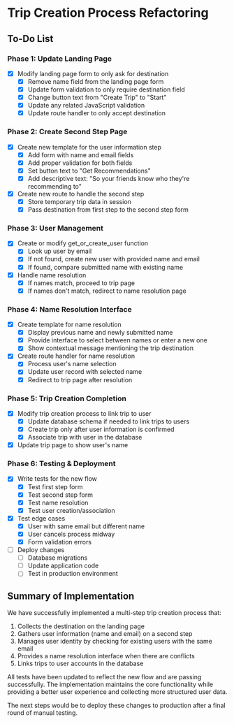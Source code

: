 # Trip Creation Process Refactoring

## To-Do List

### Phase 1: Update Landing Page
- [x] Modify landing page form to only ask for destination
  - [x] Remove name field from the landing page form
  - [x] Update form validation to only require destination field
  - [x] Change button text from "Create Trip" to "Start"
  - [x] Update any related JavaScript validation
  - [x] Update route handler to only accept destination 

### Phase 2: Create Second Step Page
- [x] Create new template for the user information step
  - [x] Add form with name and email fields
  - [x] Add proper validation for both fields
  - [x] Set button text to "Get Recommendations"
  - [x] Add descriptive text: "So your friends know who they're recommending to"
- [x] Create new route to handle the second step
  - [x] Store temporary trip data in session
  - [x] Pass destination from first step to the second step form

### Phase 3: User Management
- [x] Create or modify get_or_create_user function
  - [x] Look up user by email
  - [x] If not found, create new user with provided name and email
  - [x] If found, compare submitted name with existing name
- [x] Handle name resolution
  - [x] If names match, proceed to trip page
  - [x] If names don't match, redirect to name resolution page

### Phase 4: Name Resolution Interface
- [x] Create template for name resolution
  - [x] Display previous name and newly submitted name
  - [x] Provide interface to select between names or enter a new one
  - [x] Show contextual message mentioning the trip destination
- [x] Create route handler for name resolution
  - [x] Process user's name selection
  - [x] Update user record with selected name
  - [x] Redirect to trip page after resolution

### Phase 5: Trip Creation Completion
- [x] Modify trip creation process to link trip to user
  - [x] Update database schema if needed to link trips to users
  - [x] Create trip only after user information is confirmed
  - [x] Associate trip with user in the database
- [x] Update trip page to show user's name

### Phase 6: Testing & Deployment
- [x] Write tests for the new flow
  - [x] Test first step form
  - [x] Test second step form
  - [x] Test name resolution
  - [x] Test user creation/association
- [x] Test edge cases
  - [x] User with same email but different name
  - [x] User cancels process midway
  - [x] Form validation errors
- [ ] Deploy changes
  - [ ] Database migrations
  - [ ] Update application code
  - [ ] Test in production environment

## Summary of Implementation

We have successfully implemented a multi-step trip creation process that:

1. Collects the destination on the landing page
2. Gathers user information (name and email) on a second step
3. Manages user identity by checking for existing users with the same email
4. Provides a name resolution interface when there are conflicts
5. Links trips to user accounts in the database

All tests have been updated to reflect the new flow and are passing successfully. The implementation maintains the core functionality while providing a better user experience and collecting more structured user data.

The next steps would be to deploy these changes to production after a final round of manual testing. 